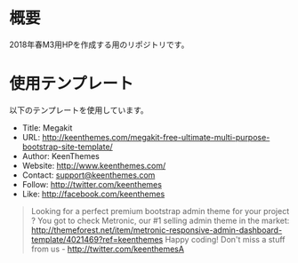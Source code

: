 # 概要
2018年春M3用HPを作成する用のリポジトリです。

# 使用テンプレート
以下のテンプレートを使用しています。

* Title: Megakit 
* URL: http://keenthemes.com/megakit-free-ultimate-multi-purpose-bootstrap-site-template/
* Author: 		KeenThemes
* Website: 		http://www.keenthemes.com/
* Contact: 		support@keenthemes.com
* Follow: 		http://twitter.com/keenthemes
* Like: 			http://facebook.com/keenthemes

>Looking for a perfect premium bootstrap admin theme for your project ? You got to check Metronic, our #1 selling admin theme in the market:   
http://themeforest.net/item/metronic-responsive-admin-dashboard-template/4021469?ref=keenthemes
      Happy coding!  Don't miss a stuff from us - http://twitter.com/keenthemesA
